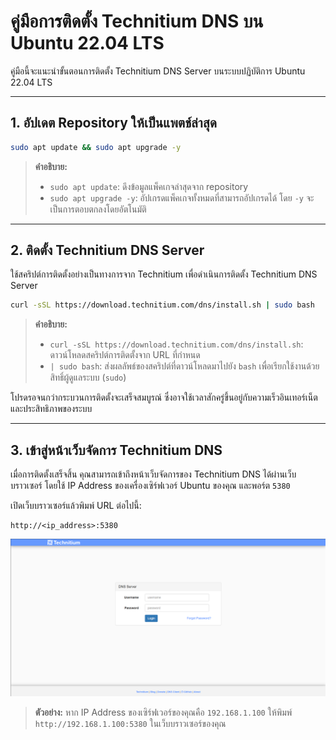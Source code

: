 # คู่มือการติดตั้ง Technitium DNS บน Ubuntu 22.04 LTS

คู่มือนี้จะแนะนำขั้นตอนการติดตั้ง Technitium DNS Server บนระบบปฏิบัติการ Ubuntu 22.04 LTS

---

## 1. อัปเดต Repository ให้เป็นแพตช์ล่าสุด

```bash
sudo apt update && sudo apt upgrade -y
```

> **คำอธิบาย:**
>
> - `sudo apt update`: ดึงข้อมูลแพ็คเกจล่าสุดจาก repository
> - `sudo apt upgrade -y`: อัปเกรดแพ็คเกจทั้งหมดที่สามารถอัปเกรดได้ โดย `-y` จะเป็นการตอบตกลงโดยอัตโนมัติ

---

## 2. ติดตั้ง Technitium DNS Server

ใช้สคริปต์การติดตั้งอย่างเป็นทางการจาก Technitium เพื่อดำเนินการติดตั้ง Technitium DNS Server

```bash
curl -sSL https://download.technitium.com/dns/install.sh | sudo bash
```

> **คำอธิบาย:**
>
> - `curl -sSL https://download.technitium.com/dns/install.sh`: ดาวน์โหลดสคริปต์การติดตั้งจาก URL ที่กำหนด
> - `| sudo bash`: ส่งผลลัพธ์ของสคริปต์ที่ดาวน์โหลดมาไปยัง `bash` เพื่อเรียกใช้งานด้วยสิทธิ์ผู้ดูแลระบบ (`sudo`)

โปรดรอจนกว่ากระบวนการติดตั้งจะเสร็จสมบูรณ์ ซึ่งอาจใช้เวลาสักครู่ขึ้นอยู่กับความเร็วอินเทอร์เน็ตและประสิทธิภาพของระบบ

---

## 3. เข้าสู่หน้าเว็บจัดการ Technitium DNS

เมื่อการติดตั้งเสร็จสิ้น คุณสามารถเข้าถึงหน้าเว็บจัดการของ Technitium DNS ได้ผ่านเว็บบราวเซอร์ โดยใช้ IP Address ของเครื่องเซิร์ฟเวอร์ Ubuntu ของคุณ และพอร์ต `5380`

เปิดเว็บบราวเซอร์แล้วพิมพ์ URL ต่อไปนี้:

```
http://<ip_address>:5380
```

![technitium-setup-1](/assets/image/technitium-setup-1.png)

> **ตัวอย่าง:** หาก IP Address ของเซิร์ฟเวอร์ของคุณคือ `192.168.1.100` ให้พิมพ์ `http://192.168.1.100:5380` ในเว็บบราวเซอร์ของคุณ
